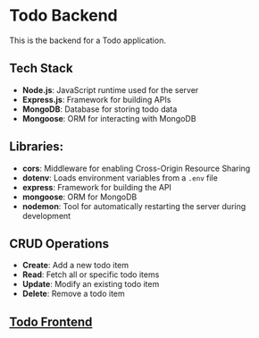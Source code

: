 # Todo Backend

This is the backend for a Todo application.

## Tech Stack
- **Node.js**: JavaScript runtime used for the server
- **Express.js**: Framework for building APIs
- **MongoDB**: Database for storing todo data
- **Mongoose**: ORM for interacting with MongoDB

## Libraries:
- **cors**: Middleware for enabling Cross-Origin Resource Sharing
- **dotenv**: Loads environment variables from a `.env` file
- **express**: Framework for building the API
- **mongoose**: ORM for MongoDB
- **nodemon**: Tool for automatically restarting the server during development

## CRUD Operations
- **Create**: Add a new todo item
- **Read**: Fetch all or specific todo items
- **Update**: Modify an existing todo item
- **Delete**: Remove a todo item

## [Todo Frontend](https://github.com/Balasaraswathi11/Todo-react.git)
